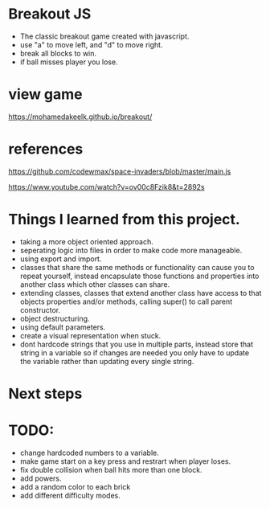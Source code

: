 # Breakout JS

- The classic breakout game created with javascript.
- use "a" to move left, and "d" to move right.
- break all blocks to win.
- if ball misses player you lose.

# view game

https://mohamedakeelk.github.io/breakout/

# references

https://github.com/codewmax/space-invaders/blob/master/main.js

https://www.youtube.com/watch?v=ov00c8Fzik8&t=2892s

# Things I learned from this project.

- taking a more object oriented approach.
- seperating logic into files in order to make code more manageable.
- using export and import.
- classes that share the same methods or functionality can cause you to repeat yourself, instead encapsulate those functions and properties into another class which other classes can share.
- extending classes, classes that extend another class have access to that objects properties and/or methods, calling super() to call parent constructor.
- object destructuring.
- using default parameters.
- create a visual representation when stuck.
- dont hardcode strings that you use in multiple parts, instead store that string in a variable so if changes are needed you only have to update the variable rather than updating every single string.

# Next steps

# TODO:

- change hardcoded numbers to a variable.
- make game start on a key press and restrart when player loses.
- fix double collision when ball hits more than one block.
- add powers.
- add a random color to each brick
- add different difficulty modes.

